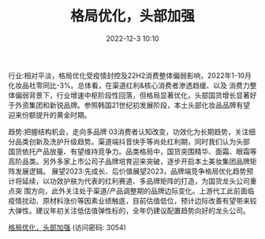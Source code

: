 ﻿---
title: 格局优化，头部加强
date: 2022-12-3 10:10
tags:
- 化妆品行业
updated: 
---

行业:相对平淡，格局优化受疫情封控及22H2消费整体偏弱影响，2022年1-10月化妆品社零同比-3%。总体看，在渠道红利&核心消费者渗透趋缓、以及
消费力整体偏弱背景下，行业增速中枢阶段性回落，但格局显著优化，头部国货增长显著好于外资集团和新锐品牌。参照韩国21世纪初发展阶段，本土头部化妆品品牌有望迎来份额提升的黄金时期。
<!-- more -->
趋势:把握结构机会，走向多品牌
03消费者认知改变，功效化为长期趋势，关注细分品类创新及洗护升级趋势。渠道端抖音快手等尚处红利期，同时我们认为头部
国货依托产品放量、有望维持竞争力。品类格局中，国货突围精华、面霜、眼霜等高阶品类。另外多家上市公司子品牌培育迎来突破，逐步开启本土美妆集团品牌矩阵发展逻辑。
展望2023:先成长、后价值展望2023，品牌端竞争格局优化趋势预计将延续，以功效护肤为代表的红利赛道、多品牌矩阵的打造，为国货龙头公司重点突
围方向，此外关注处于渠道/产品调整期的品牌边际变化。上游代工此前面临疫情扰动、原材料涨价等因素业绩触底，目前估值低位，预计边际改善有望带来较大弹性。建议年初关注低估值弹性标的，全年仍建议配置趋势向好的龙头公司。

[格局优化，头部加强](https://url12.ctfile.com/f/3948612-739598491-504caa?p=3054)
(访问密码: 3054)

